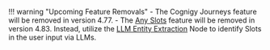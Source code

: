!!! warning "Upcoming Feature Removals"
    - The Cognigy Journeys feature will be removed in version 4.77.
    - The [Any Slots](https://docs.cognigy.com/ai/empower/nlu/slots-and-lexicons/any-slots/) feature will be removed in version 4.83. Instead, utilize the [LLM Entity Extraction](https://docs.cognigy.com/ai/nodes/other-nodes/llm-entity-extract/) Node to identify Slots in the user input via LLMs.